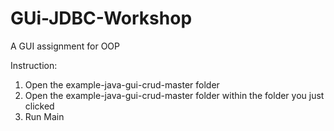 # GUi-JDBC-Workshop
A GUI assignment for OOP

Instruction:
1.  Open the example-java-gui-crud-master folder
2.  Open the example-java-gui-crud-master folder within the folder you just clicked
3.  Run Main
